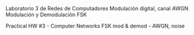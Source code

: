 Laboratorio 3 de Redes de Computadores
Modulación digital, canal AWGN
Modulación y Demodulación FSK

Practical HW #3 - Computer Networks
FSK mod & demod - AWGN, noise